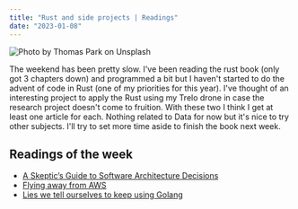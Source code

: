 ```yaml
---
title: "Rust and side projects | Readings"
date: "2023-01-08"
---
```


![Photo by Thomas Park on Unsplash](./swim.avif)

The weekend has been pretty slow. I've been reading the rust book (only got 3 chapters down) and programmed a bit but I haven't started to do the advent of code in Rust (one of my priorities for this year). I've thought of an interesting project to apply the Rust using my Trelo drone in case the research project doesn't come to fruition. With these two I think I get at least one article for each. Nothing related to Data for now but it's nice to try other subjects. I'll try to set more time aside to finish the book next week.

## Readings of the week

- [A Skeptic’s Guide to Software Architecture Decisions](https://www.infoq.com/articles/architecture-skeptics-guide/)
- [Flying away from AWS](https://terrateam.io/blog/flying-away-from-aws)
- [Lies we tell ourselves to keep using Golang](https://fasterthanli.me/articles/lies-we-tell-ourselves-to-keep-using-golang)
